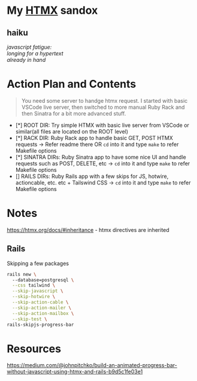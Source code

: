 # My [HTMX](https://htmx.org/) sandox

## haiku

<em>
javascript fatigue:
  <br>
longing for a hypertext
  <br>
already in hand
</em>

# Action Plan and Contents

> You need some server to handge htmx request.
> I started with basic VSCode live server, then switched to more manual Ruby Rack and then Sinatra for a bit more advanced stuff.

- [*] ROOT DIR: Try simple HTMX with basic live server from VSCode or similar(all files are located on the ROOT level)
- [*] RACK DIR: Ruby Rack app to handle basic GET, POST HTMX requests -> Refer readme there OR `cd` into it and type `make` to refer Makefile options
- [*] SINATRA DIRs: Ruby Sinatra app to have some nice UI and handle requests such as POST, DELETE, etc -> `cd` into it and type `make` to refer Makefile options
- [] RAILS DIRs: Ruby Rails app with a few skips for JS, hotwire, actioncable, etc. etc + Tailswind CSS -> `cd` into it and type `make` to refer Makefile options

# Notes

https://htmx.org/docs/#inheritance - htmx directives are inherited

## Rails 

Skipping a few packages

```sh
rails new \                                                                                                                                                                                      ─╯
  --database=postgresql \
  --css tailwind \
  --skip-javascript \
  --skip-hotwire \
  --skip-action-cable \
  --skip-action-mailer \
  --skip-action-mailbox \
  --skip-test \
rails-skipjs-progress-bar
```

# Resources

https://medium.com/@johnpitchko/build-an-animated-progress-bar-without-javascript-using-htmx-and-rails-b9d5c1fe03e1
